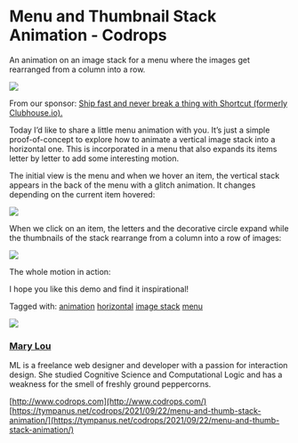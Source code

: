 # Menu and Thumbnail Stack Animation - Codrops
An animation on an image stack for a menu where the images get rearranged from a column into a row.

[![](https://i7x7p5b7.stackpathcdn.com/codrops/wp-content/uploads/2021/09/StackAnimation.jpg)
](http://tympanus.net/Development/MenuThumbStackAnimation/ "Menu and Thumbnail Stack Animation Demo")

From our sponsor: [Ship fast and never break a thing with Shortcut (formerly Clubhouse.io).](https://srv.buysellads.com/ads/long/x/TH4TNQS3TTTTTT6TFWEN4TTTTTTTR3JTK6TTTTTTE4R45YVTTTTTTESLPVSNKSJ7537HLRSWP36FP2QYVQCI4WZ727CT)

Today I’d like to share a little menu animation with you. It’s just a simple proof-of-concept to explore how to animate a vertical image stack into a horizontal one. This is incorporated in a menu that also expands its items letter by letter to add some interesting motion.

The initial view is the menu and when we hover an item, the vertical stack appears in the back of the menu with a glitch animation. It changes depending on the current item hovered:

![](https://i7x7p5b7.stackpathcdn.com/codrops/wp-content/uploads/2021/09/StackAnimation_01.jpg)

When we click on an item, the letters and the decorative circle expand while the thumbnails of the stack rearrange from a column into a row of images:

![](https://i7x7p5b7.stackpathcdn.com/codrops/wp-content/uploads/2021/09/StackAnimation_02.jpg)

The whole motion in action:

I hope you like this demo and find it inspirational!

Tagged with: [animation](https://tympanus.net/codrops/tag/animation/) [horizontal](https://tympanus.net/codrops/tag/horizontal/) [image stack](https://tympanus.net/codrops/tag/image-stack/) [menu](https://tympanus.net/codrops/tag/menu/)

![](https://secure.gravatar.com/avatar/1b17d4931f914ee75c7f5e5dc7b17734?s=80&d=retro&r=g)

### [Mary Lou](https://tympanus.net/codrops/author/crnacura/)

ML is a freelance web designer and developer with a passion for interaction design. She studied Cognitive Science and Computational Logic and has a weakness for the smell of freshly ground peppercorns.

[http://www.codrops.com](http://www.codrops.com/) 
 [https://tympanus.net/codrops/2021/09/22/menu-and-thumb-stack-animation/](https://tympanus.net/codrops/2021/09/22/menu-and-thumb-stack-animation/)
